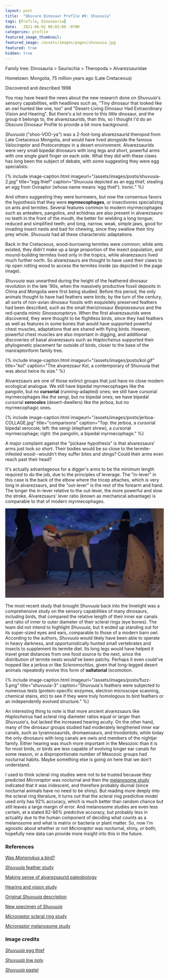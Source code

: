 ```yaml
---
layout: post
title:  "Obscure Dinosaur Profile #9: Shuvuuia"
tags: [Profile, Dinosauria]
date:   2021-06-02 00:02:08 -0700
categories: profile
featured_image_thumbnail:
featured_image: /assets/images/pages/shuvuuia.jpg
featured: true
hidden: true
---
```


Family tree: Dinosauria > Saurischia > Theropoda > Alvarezsauridae

Hometown: Mongolia, 75 million years ago (Late Cretaceous)

Discovered and described 1998

You may have heard the news about the new research done on *Shuvuuia*'s sensory capabilities, with headlines such as, "Tiny dinosaur that looked like an owl hunted like one, too" and "Desert-Living Dinosaur Had Extraordinary Vision and Hearing".  But there's a lot more to this little dinosaur, and the group it belongs to, the alvarezsaurids, than this, so I thought I'd do an Obscure Dinosaur Profile to provide a bit more background.

*Shuvuuia* ("shoo-VOO-ya") was a 2-foot-long alvarezsaurid theropod from Late Cretaceous Mongolia, and would have lived alongside the famous *Velociraptor* and *Protoceratops* in a desert environment.  Alvarezsaurids were very small bipedal dinosaurs with long legs and short, powerful arms with one single giant finger on each side.  What they did with these claws has long been the subject of debate, with some suggesting they were egg specialists:

{% include image-caption.html imageurl="/assets/images/posts/shuvuuia-2.jpg" title="egg thief" caption="Shuvuuia depicted as an egg thief, stealing an egg from Oviraptor (whose name means 'egg thief').  Ironic." %}

And others suggesting they were burrowers, but now the consensus favors the hypothesis that they were **myrmecophages**, or insectivores specializing on ants and termites.  Several features common to modern myrmecophages such as anteaters, pangolins, and echidnas are also present in alvarezsaurs: no teeth in the front of the mouth, the better for wielding a long tongue; reduced and simplified teeth; and long, narrow, weak, simple jaws, good for invading insect nests and bad for chewing, since they swallow their tiny prey whole.  *Shuvuuia* had all these characterstic adaptations.

Back in the Cretaceous, wood-burrowing termites were common; while ants existed, they didn't make up a large proportion of the insect population, and mound-building termites lived only in the tropics, while alvarezsaurs lived much further north.  So alvarezsaurs are thought to have used their claws to rip open rotting wood to access the termites inside (as depicted in the page image).

*Shuvuuia* was unearthed during the height of the feathered dinosaur revolution in the late '90s, when the massively productive fossil deposits in China and Mongolia were first being studied.  Before this period, the only animals thought to have had feathers were birds; by the turn of the century, all sorts of non-avian dinosaur fossils with exquisitely preserved feathers had been described, such as the small therizinosaur *Beipiaosaurus* and the red-panda mimic *Sinosauropteryx*.  When the first alvarezsaurids were discovered, they were thought to be flightless birds, since they had feathers as well as features in some bones that would have supported powerful chest muscles, adaptations that are shared with flying birds.  However, powerful chest muscles are also important in digging, and additional discoveries of basal alvarezsaurs such as *Haplocheirus* supported their phylogenetic placement far outside of birds, closer to the base of the maniraptoriform family tree.

{% include image-caption.html imageurl="/assets/images/posts/kol.gif" title="kol" caption="The alvarezsaur Kol, a contemporary of Shuvuuia that was about twice its size." %}

Alvarezsaurs are one of those extinct groups that just have no close modern ecological analogue.  We still have bipedal myrmecophages like the pangolin, but no **cursorial** (running-adapted) ones; we still have cursorial myrmecophages like the sengi, but no bipedal ones; we have bipedal cursorial **xerocoles** (desert-dwellers) like the jerboa, but no myrmecophagic ones.

{% include image-caption.html imageurl="/assets/images/posts/jerboa-COLLAGE.jpg" title="comparisons" caption="Top: the jerboa, a cursorial bipedal xerocole; left: the sengi (elephant shrew), a cursorial myrmecophage; right: the pangolin, a bipedal myrmecophage." %}

A major complaint against the "pickaxe hypothesis" is that alvarezsaurs' arms just look *so short*.  Their bodies would be so close to the termite-infested wood--wouldn't they suffer bites and stings?  Could their arms even reach past their head?

It's actually advantageous for a digger's arms to be the minimum length required to do the job, due to the principles of leverage.  The "in-lever" in this case is the back of the elbow where the tricep attaches, which is very long in alvarezsaurs, and the "out-lever" is the rest of the forearm and hand.  The longer the in-lever relative to the out-lever, the more powerful and slow the stroke.  Alvarezsaurs' lever ratio (known as mechanical advantage) is comparable to that of modern myrmecophages.

![shuvuuia-1](/assets/images/posts/shuvuuia-1.jpg)

The most recent study that brought *Shuvuuia* back into the limelight was a comprehensive study on the sensory capabilities of many dinosaurs, including birds, that compared the relative length of their inner ear canals and ratio of inner to outer diameter of their scleral rings (eye bones).  The team did not intend to highlight *Shuvuuia*, but it ended up standing out for its super-sized eyes and ears, comparable to those of a modern barn owl.  According to the authors, *Shuvuuia* would likely have been able to operate in heavy darkness, and opportunistically hunted small vertebrates and insects to supplement its termite diet.  Its long legs would have helped it travel great distances from one food source to the next, since the distribution of termite nests would've been patchy.  Perhaps it even could've hopped like a jerboa or like *Scleromochlus*, given that long-legged desert animals repeatedly evolve this form of **saltatorial** locomotion.

{% include image-caption.html imageurl="/assets/images/posts/fuzz-5.png" title="shuvuuia-3" caption="Shuvuuia's feathers were subjected to numerous tests (protein-specific enzymes, electron microscope scanning, chemical stains, etc) to see if they were truly homologous to bird feathers or an independently evolved structure." %}

An interesting thing to note is that more ancient alvarezsaurs like *Haplocheirus* had scleral ring diameter ratios equal or larger than *Shuvuuia*'s, but lacked the increased hearing acuity.  On the other hand, many of the dinosaur groups studied had moderately lengthened inner ear canals, such as tyrannosaurids, dromaeosaurs, and troodontids, while today the only dinosaurs with long canals are owls and members of the nightjar family.  Either hearing was much more important in the Mesozoic than it is for most birds, or birds are less capable of evolving longer ear canals for some reason, or a disproportionate number of Mesozoic groups had nocturnal habits.  Maybe something else is going on here that we don't understand.

I used to think scleral ring studies were not to be trusted because they predicted *Microraptor* was nocturnal and then the [melanosome study](https://obscuredinosaurfacts.com/blog/post/2019/09/14/what-color-were-dinosaurs.html) indicated that it was iridescent, and therefore probably diurnal (since nocturnal animals have no need to be shiny).  But reading more deeply into the scleral ring literature, it turns out that the scleral ring predictive model used only has 92% accuracy, which is much better than random chance but still leaves a large margin of error. And melanosome studies are even less certain, at a stated 82-86% predictive accuracy, but probably less in actuality due to the human component of deciding what counts as a melanosome and what is matrix or bacteria or plant matter.  So, now I'm agnostic about whether or not *Microraptor* was nocturnal, shiny, or both; hopefully new data can provide more insight into this in the future.

### References

[Was *Mononykus* a bird?](https://sora.unm.edu/sites/default/files/journals/auk/v112n04/p0958-p0963.pdf)

[*Shuvuuia* feather study](https://pubmed.ncbi.nlm.nih.gov/10440726/)

[Making sense of alvarezsaurid paleobiology](http://albertonykus.blogspot.com/2020/05/making-sense-of-alvarezsaurid.html)

[Hearing and vision study](https://ora.ox.ac.uk/objects/uuid:c9faa76c-de6a-470f-bfc4-0aaf82bda030)

[Original *Shuvuuia* description](https://www.nature.com/articles/32642)

[New specimen of *Shuvuuia*](https://www.researchgate.net/publication/270218031_A_New_Specimen_of_Shuvuuia_Deserti_Chiappe_et_al_1998_from_the_Mongolian_Late_Cretaceous_with_a_Discussion_of_the_Relationship_of_Alvarezsaurids_to_Other_Theropod_Dinosaurs)

[*Microraptor* scleral ring study](https://science.sciencemag.org/content/332/6030/705)

[*Microraptor* melanosome study](https://science.sciencemag.org/content/335/6073/1215)

### Image credits

[*Shuvuuia* egg thief](https://www.deviantart.com/hodarinundu/art/The-Real-Egg-Robber-763879820)

[*Shuvuuia* low poly](https://www.deviantart.com/kuzim/art/Revamped-Shuviuuia-in-Low-Poly-880102546)

[*Shuvuuia* pastel](https://www.deviantart.com/paleona/art/Shuvuuia-621446919)